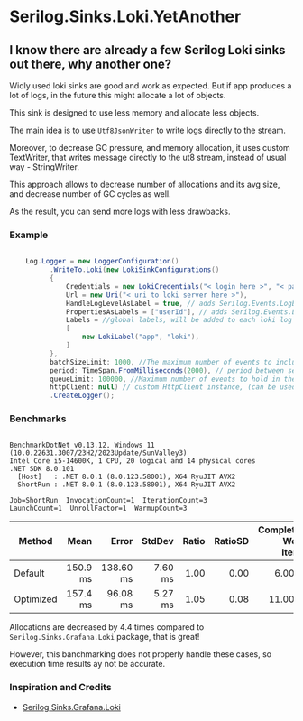 # Serilog.Sinks.Loki.YetAnother


## I know there are already a few Serilog Loki sinks out there, why another one?

Widly used loki sinks are good and work as expected. But if app produces a lot of logs, in the future this might allocate a lot of objects.

This sink is designed to use less memory and allocate less objects. 

The main idea is to use `Utf8JsonWriter` to write logs directly to the stream.

Moreover, to decrease GC pressure, and memory allocation, it uses custom TextWriter, that writes message directly to the ut8 stream,
instead of usual way - StringWriter. 

This approach allows to decrease number of allocations and its avg size, and decrease number of GC cycles as well.

As the result, you can send more logs with less drawbacks.


### Example

```csharp

    Log.Logger = new LoggerConfiguration()
          .WriteTo.Loki(new LokiSinkConfigurations()
          {
              Credentials = new LokiCredentials("< login here >", "< password here >"),
              Url = new Uri("< uri to loki server here >"),
              HandleLogLevelAsLabel = true, // adds Serilog.Events.LogEvent.Level as label (default is true)
              PropertiesAsLabels = ["userId"], // adds Serilog.Events.LogEvent.Properties as labels (default is empty)
              Labels = //global labels, will be added to each loki log message (default is empty)
              [
                  new LokiLabel("app", "loki"),
              ]
          },
          batchSizeLimit: 1000, //The maximum number of events to include in a single batch (default is 1000)
          period: TimeSpan.FromMilliseconds(2000), // period between sending batches to loki (default is 2000ms)
          queueLimit: 100000, //Maximum number of events to hold in the sink's internal queue, or null for an unbounded queue
          httpClient: null) // custom HttpClient instance, (can be used to set proxy, compression etc)
          .CreateLogger();

```


### Benchmarks

```

BenchmarkDotNet v0.13.12, Windows 11 (10.0.22631.3007/23H2/2023Update/SunValley3)
Intel Core i5-14600K, 1 CPU, 20 logical and 14 physical cores
.NET SDK 8.0.101
  [Host]   : .NET 8.0.1 (8.0.123.58001), X64 RyuJIT AVX2
  ShortRun : .NET 8.0.1 (8.0.123.58001), X64 RyuJIT AVX2

Job=ShortRun  InvocationCount=1  IterationCount=3  
LaunchCount=1  UnrollFactor=1  WarmupCount=3  

```
| Method    | Mean     | Error     | StdDev  | Ratio | RatioSD | Completed Work Items | Lock Contentions | Allocated | Alloc Ratio |
|---------- |---------:|----------:|--------:|------:|--------:|---------------------:|-----------------:|----------:|------------:|
| Default   | 150.9 ms | 138.60 ms | 7.60 ms |  1.00 |    0.00 |               6.0000 |           1.0000 |   5.23 MB |        1.00 |
| Optimized | 157.4 ms |  96.08 ms | 5.27 ms |  1.05 |    0.08 |              11.0000 |           1.0000 |   1.18 MB |        0.23 |



Allocations are decreased by 4.4 times compared to `Serilog.Sinks.Grafana.Loki` package, that is great!

However, this banchmarking does not properly handle these cases, so execution time results ay not be accurate.



### Inspiration and Credits

- [Serilog.Sinks.Grafana.Loki](https://github.com/serilog-contrib/serilog-sinks-grafana-loki)